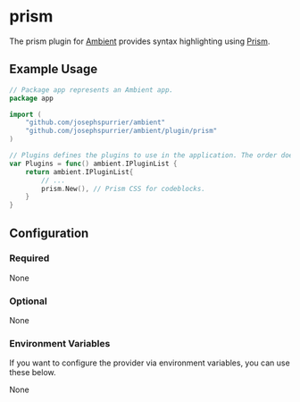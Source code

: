 # prism

The prism plugin for [Ambient](https://github.com/josephspurrier/ambient) provides syntax highlighting using [Prism](https://prismjs.com/).

## Example Usage

```go
// Package app represents an Ambient app.
package app

import (
	"github.com/josephspurrier/ambient"
	"github.com/josephspurrier/ambient/plugin/prism"
)

// Plugins defines the plugins to use in the application. The order does matter.
var Plugins = func() ambient.IPluginList {
	return ambient.IPluginList{
		// ...
		prism.New(), // Prism CSS for codeblocks.
	}
}
```

## Configuration

### Required

None

### Optional

None

### Environment Variables

If you want to configure the provider via environment variables, you can use these below.

None